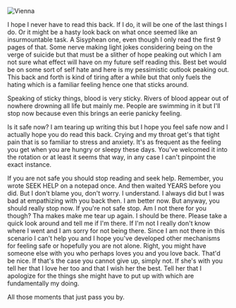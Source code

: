 ![Vienna](https://i.ibb.co/jMcfpMz/343553548-212027508230612-5930052704260592132-n-1.jpg)

I hope I never have to read this back. If I do, it will be one of the last things I do. Or it might be a hasty look back on what once seemed like an insurmountable task. A Sisyphean one, even though I only read the first 9 pages of that. Some nerve making light jokes considering being on the verge of suicide but that must be a slither of hope peaking out which I am not sure what effect will have on my future self reading this. Best bet would be on some sort of self hate and here is my pessimistic outlook peaking out. This back and forth is kind of tiring after a while but that only fuels the hating which is a familiar feeling hence one that sticks around.

Speaking of sticky things, blood is very sticky. Rivers of blood appear out of nowhere drowning all life but mainly me. People are swimming in it but I'll stop now because even this brings an eerie panicky feeling.

Is it safe now? I am tearing up writing this but I hope you feel safe now and I actually hope you do read this back. Crying and my throat get's that tight pain that is so familiar to stress and anxiety. It's as frequent as the feeling you get when you are hungry or sleepy these days. You've welcomed it into the rotation or at least it seems that way, in any case I can't pinpoint the exact instance.

If you are not safe you should stop reading and seek help. Remember, you wrote SEEK HELP on a notepad once. And then waited YEARS before you did. But I don't blame you, don't worry. I understand. I always did but I was bad at empathizing with you back then. I am better now. But anyway, you should really stop now. If you're not safe stop. Am I not there for you though? Tha makes make me tear up again. I should be there. Please take a quick look around and tell me if I'm there. If I'm not I really don't know where I went and I am sorry for not being there. Since I am not there in this scenario I can't help you and I hope you've developed other mechanisms for feeling safe or hopefully you are not alone. Right, you might have someone else with you who perhaps loves you and you love back. That'd be nice. If that's the case you cannot give up, simply not. If she's with you tell her that I love her too and that I wish her the best. Tell her that I apologize for the things she might have to put up with which are fundamentally my doing.

All those moments that just pass you by.
